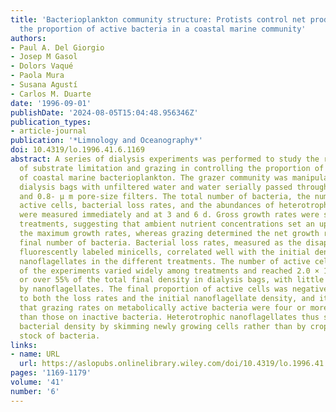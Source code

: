 ```yaml
---
title: 'Bacterioplankton community structure: Protists control net production and
  the proportion of active bacteria in a coastal marine community'
authors:
- Paul A. Del Giorgio
- Josep M Gasol
- Dolors Vaqué
- Paola Mura
- Susana Agustí
- Carlos M. Duarte
date: '1996-09-01'
publishDate: '2024-08-05T15:04:48.956346Z'
publication_types:
- article-journal
publication: '*Limnology and Oceanography*'
doi: 10.4319/lo.1996.41.6.1169
abstract: A series of dialysis experiments was performed to study the relative importance
  of substrate limitation and grazing in controlling the proportion of active cells
  of coastal marine bacterioplankton. The grazer community was manipulated by filling
  dialysis bags with unfiltered water and water serially passed through 150‐, 40‐,
  and 0.8‐ µ m pore‐size filters. The total number of bacteria, the number of metabolically
  active cells, bacterial loss rates, and the abundances of heterotrophic nanoflagellates
  were measured immediately and at 3 and 6 d. Gross growth rates were similar in all
  treatments, suggesting that ambient nutrient concentrations set an upper limit to
  the maximum growth rates, whereas grazing determined the net growth rates and the
  final number of bacteria. Bacterial loss rates, measured as the disappearance of
  fluorescently labeled minicells, correlated well with the initial density of heterotrophic
  nanoflagellates in the different treatments. The number of active cells at the end
  of the experiments varied widely among treatments and reached 2.0 × 10 6 ml ‒1 ,
  or over 55% of the total final density in dialysis bags, with little or no grazing
  by nanoflagellates. The final proportion of active cells was negatively correlated
  to both the loss rates and the initial nanoflagellate density, and it was estimated
  that grazing rates on metabolically active bacteria were four or more times higher
  than those on inactive bacteria. Heterotrophic nanoflagellates thus seemed to control
  bacterial density by skimming newly growing cells rather than by cropping the standing
  stock of bacteria.
links:
- name: URL
  url: https://aslopubs.onlinelibrary.wiley.com/doi/10.4319/lo.1996.41.6.1169
pages: '1169-1179'
volume: '41'
number: '6'
---
```

